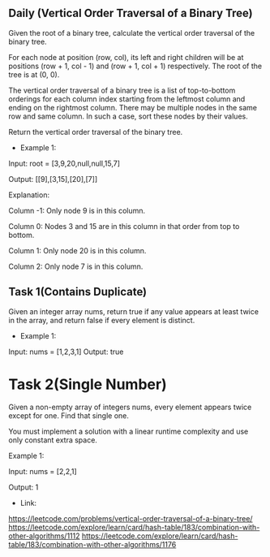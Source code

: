 ## Daily (Vertical Order Traversal of a Binary Tree)

Given the root of a binary tree, calculate the vertical order traversal of the binary tree.

For each node at position (row, col), its left and right children will be at positions (row + 1, col - 1) and (row + 1, col + 1) respectively. The root of the tree is at (0, 0).

The vertical order traversal of a binary tree is a list of top-to-bottom orderings for each column index starting from the leftmost column and ending on the rightmost column. There may be multiple nodes in the same row and same column. In such a case, sort these nodes by their values.

Return the vertical order traversal of the binary tree.

* Example 1:

Input: root = [3,9,20,null,null,15,7]

Output: [[9],[3,15],[20],[7]]

Explanation:

Column -1: Only node 9 is in this column.

Column 0: Nodes 3 and 15 are in this column in that order from top to bottom.

Column 1: Only node 20 is in this column.

Column 2: Only node 7 is in this column.


## Task 1(Contains Duplicate)

Given an integer array nums, return true if any value appears at least twice in the array, and return false if every element is distinct.

* Example 1:

Input: nums = [1,2,3,1]
Output: true


# Task 2(Single Number)

Given a non-empty array of integers nums, every element appears twice except for one. Find that single one.

You must implement a solution with a linear runtime complexity and use only constant extra space.

Example 1:

Input: nums = [2,2,1]

Output: 1

* Link:

https://leetcode.com/problems/vertical-order-traversal-of-a-binary-tree/
https://leetcode.com/explore/learn/card/hash-table/183/combination-with-other-algorithms/1112 
https://leetcode.com/explore/learn/card/hash-table/183/combination-with-other-algorithms/1176